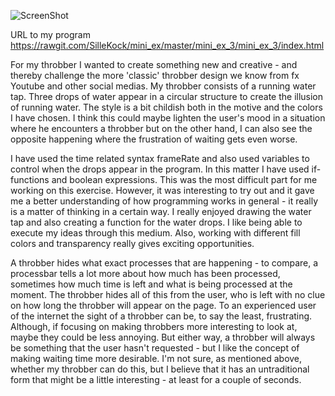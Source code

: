![ScreenShot](https://github.com/SilleKock/mini_ex/blob/master/mini_ex_3/Sk%C3%A6rmbillede%202018-02-25%20kl.%2019.06.58.png)

URL to my program https://rawgit.com/SilleKock/mini_ex/master/mini_ex_3/mini_ex_3/index.html

For my throbber I wanted to create something new and creative - and thereby challenge the more 'classic' throbber design we know from fx Youtube and other social medias. My throbber consists of a running water tap. Three drops of water appear in a circular structure to create the illusion of running water. The style is a bit childish both in the motive and the colors I have chosen. I think this could maybe lighten the user's mood in a situation where he encounters a throbber but on the other hand, I can also see the opposite happening where the frustration of waiting gets even worse. 

I have used the time related syntax frameRate and also used variables to control when the drops appear in the program. In this matter I have used if-functions and boolean expressions. This was the most difficult part for me working on this exercise. However, it was interesting to try out and it gave me a better understanding of how programming works in general - it really is a matter of thinking in a certain way. I really enjoyed drawing the water tap and also creating a function for the water drops. I like being able to execute my ideas through this medium. Also, working with different fill colors and transparency really gives exciting opportunities.

A throbber hides what exact processes that are happening - to compare, a processbar tells a lot more about how much has been processed, sometimes how much time is left and what is being processed at the moment. The throbber hides all of this from the user, who is left with no clue on how long the throbber will appear on the page. To an experienced user of the internet the sight of a throbber can be, to say the least, frustrating. Although, if focusing on making throbbers more interesting to look at, maybe they could be less annoying. But either way, a throbber will always be something that the user hasn't requested - but I like the concept of making waiting time more desirable. I'm not sure, as mentioned above, whether my throbber can do this, but I believe that it has an untraditional form that might be a little interesting - at least for a couple of seconds. 
